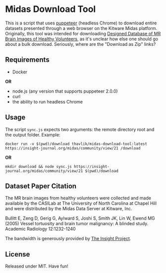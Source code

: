 # Midas Download Tool
This is a script that uses [puppeteer](https://github.com/puppeteer/puppeteer) (headless Chrome) to download entire datasets presented through a web browser on the Kitware Midas platform. Originally, this tool was intended for downloading [Designed Database of MR Brain Images of Healthy Volunteers](https://www.insight-journal.org/midas/community/view/21), as it's unclear how else one should go about a bulk download. Seriously, where are the "Download as Zip" links?

## Requirements
- Docker

**OR**

- node.js (any version that supports puppeteer 2.0.0)
- curl
- the ability to run headless Chrome

## Usage
The script `sync.js` expects two arguments: the remote directory root and the output folder. Example:

`docker run -v $(pwd)/download thavlik/midas-download-tool:latest https://insight-journal.org/midas/community/view/21 /download`

**OR**

`mkdir download && node sync.js https://insight-journal.org/midas/community/view/21 $(pwd)/download`

## Dataset Paper Citation
The MR brain images from healthy volunteers were collected and made available by the CASILab at The University of North Carolina at Chapel Hill and were distributed by the Midas Data Server at Kitware, Inc.

Bullitt E, Zeng D, Gerig G, Aylward S, Joshi S, Smith JK, Lin W, Ewend MG (2005) Vessel tortuosity and brain tumor malignancy: A blinded study. Academic Radiology 12:1232-1240

The bandwidth is generously provided by [The Insight Project](https://www.insight-journal.org/).

## License
Released under MIT. Have fun!
